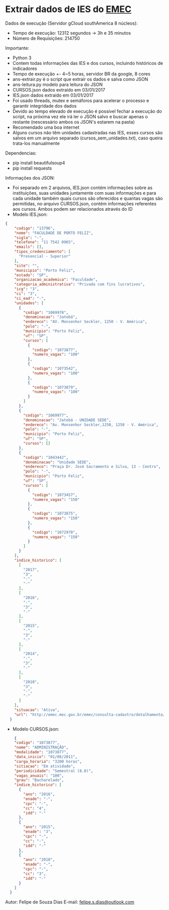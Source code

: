 # Extrair dados de IES do [EMEC](http://emec.mec.gov.br/)

Dados de execução (Servidor gCloud southAmerica 8 núcleos):
 * Tempo de execução: 12312 segundos -> 3h e 35 minutos
 * Número de Requisições: 214750


Importante:
 * Python 3
 * Contem todas informações das IES e dos cursos, incluindo históricos de indicadores
 * Tempo de execução +- 4~5 horas, servidor BR da google, 8 cores
 * ans-extrair.py é o script que extrair os dados e salva como JSON
 * ans-leitura.py modelo para leitura do JSON
 * CURSOS.json dados extraído em 03/01/2017
 * IES.json dados extraído em 03/01/2017
 * Foi usado threads, mutex e semáforos para acelerar o processo e garantir integridade dos dados
 * Devido ao tempo elevado de execução é possível fechar a execução do script, na próxima vez ele irá ler o JSON salvo e buscar apenas o restante (nescessário ambos os JSON's estarem na pasta)
 * Recomendado uma boa internet
 * Alguns cursos não têm unidades cadastradas nas IES, esses cursos são salvos em um arquivo separado (cursos_sem_unidades.txt), caso queira trata-los manualmente

Dependencias:
 * pip install beautifulsoup4
 * pip install requests

Informações dos JSON:
* Foi separado em 2 arquivos, IES.json contém informações sobre as instituições, suas unidades juntamente com suas informações e para cada unidade também quais cursos são oferecidos e quantas vagas são permitidas, no arquivo CURSOS.json, contém informações referentes aos cursos. Ambos podem ser relacionados através do ID
* Modelo IES.json:
```json
{
    "codigo": "13796",
    "nome": "FACULDADE DE PORTO FELIZ",
    "sigla": "-",
    "telefone": "11 7542 0965",
    "emails": [],
    "tipos_credenciamento": [
      "Presencial - Superior"
    ],
    "site": "",
    "municipio": "Porto Feliz",
    "estado": "SP",
    "organizacao_academica": "Faculdade",
    "categoria_administrativa": "Privada com fins lucrativos",
    "icg": "3",
    "ci": "3",
    "ci_ead": "-",
    "unidades": [
      {
        "codigo": "1069978",
        "denominacao": "Jatobá",
        "endereco": "AV. Monsenhor Seckler, 1250 - V. América",
        "polo": "-",
        "municipio": "Porto Feliz",
        "uf": "SP",
        "cursos": [
          {
            "codigo": "1073877",
            "numero_vagas": "100"
          },
          {
            "codigo": "1073542",
            "numero_vagas": "100"
          },
          {
            "codigo": "1073879",
            "numero_vagas": "100"
          }
        ]
      },
      {
        "codigo": "1069977",
        "denominacao": "Jatobá - UNIDADE SEDE",
        "endereco": "Av. Monsenhor Seckler,1250, 1250 - V. América",
        "polo": "-",
        "municipio": "Porto Feliz",
        "uf": "SP",
        "cursos": []
      },
      {
        "codigo": "1043442",
        "denominacao": "Unidade SEDE",
        "endereco": "Praça Dr. José Sacramento e Silva, 13 - Centro",
        "polo": "-",
        "municipio": "Porto Feliz",
        "uf": "SP",
        "cursos": [
          {
            "codigo": "1073457",
            "numero_vagas": "150"
          },
          {
            "codigo": "1073875",
            "numero_vagas": "150"
          },
          {
            "codigo": "1072970",
            "numero_vagas": "150"
          }
        ]
      }
    ],
    "indice_historico": [
      [
        "2017",
        "3",
        "-",
        "-"
      ],
      [
        "2016",
        "-",
        "3",
        "-"
      ],
      [
        "2015",
        "-",
        "3",
        "-"
      ],
      [
        "2014",
        "-",
        "3",
        "-"
      ],
      [
        "2010",
        "3",
        "-",
        "-"
      ]
    ],
    "situacao": "Ativa",
    "url": "http://emec.mec.gov.br/emec/consulta-cadastro/detalhamento/d96957f455f6405d14c6542552b0f6eb/MTM3OTY="
  }
```
* Modelo CURSOS.json:
```json
    {
    "codigo": "1073877",
    "nome": "ADMINISTRAÇÃO",
    "modalidade": "1073877",
    "data_inicio": "01/08/2011",
    "carga_horaria": "3200 horas",
    "sitiacao": "Em atividade",
    "periodicidade": "Semestral (8.0)",
    "vagas_anuais": "100",
    "grau": "Bacharelado",
    "indice_historico": [
      {
        "ano": "2016",
        "enade": "-",
        "cpc": "-",
        "cc": "4",
        "idd": "-"
      },
      {
        "ano": "2015",
        "enade": "3",
        "cpc": "-",
        "cc": "-",
        "idd": "-"
      },
      {
        "ano": "2010",
        "enade": "-",
        "cpc": "-",
        "cc": "3",
        "idd": "-"
      }
    ]
  }
```

Autor: Felipe de Souza Dias
E-mail: felipe.s.dias@outlook.com